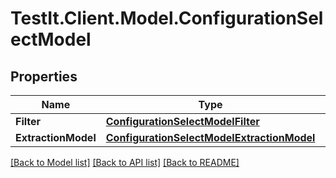 # TestIt.Client.Model.ConfigurationSelectModel

## Properties

Name | Type | Description | Notes
------------ | ------------- | ------------- | -------------
**Filter** | [**ConfigurationSelectModelFilter**](ConfigurationSelectModelFilter.md) |  | [optional] 
**ExtractionModel** | [**ConfigurationSelectModelExtractionModel**](ConfigurationSelectModelExtractionModel.md) |  | [optional] 

[[Back to Model list]](../README.md#documentation-for-models) [[Back to API list]](../README.md#documentation-for-api-endpoints) [[Back to README]](../README.md)

